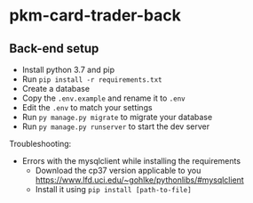 # pkm-card-trader-back

## Back-end setup

- Install python 3.7 and pip
- Run `pip install -r requirements.txt`
- Create a database
- Copy the `.env.example` and rename it to `.env`
- Edit the `.env` to match your settings
- Run `py manage.py migrate` to migrate your database
- Run `py manage.py runserver` to start the dev server

Troubleshooting:
- Errors with the mysqlclient while installing the requirements
    - Download the cp37 version applicable to you https://www.lfd.uci.edu/~gohlke/pythonlibs/#mysqlclient
    - Install it using `pip install [path-to-file]`
